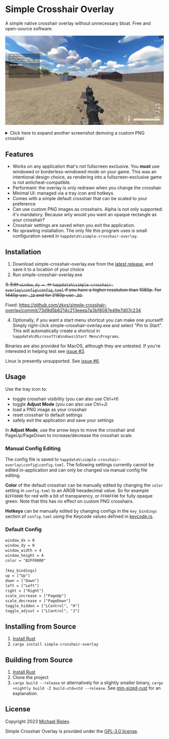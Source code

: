 # Simple Crosshair Overlay

A simple native crosshair overlay without unnecessary bloat. Free and open-source software.


![screenshot of the default, simple crosshair in action](screenshots/cross.png)


<details>
<summary>Click here to expand another screenshot demoing a custom PNG crosshair</summary>

![screenshot of a custom PNG crosshair](screenshots/custom.png)

</details>

## Features

- Works on any application that's not fullscreen exclusive. You **must** use windowed or borderless-windowed mode on your game. This was an intentional design choice, as rendering into a fullscreen-exclusive game is not anticheat-compatible.
- Performant: the overlay is only redrawn when you change the crosshair.
- Minimal UI: managed via a tray icon and hotkeys.
- Comes with a simple default crosshair that can be scaled to your preference
- Can use custom PNG images as crosshairs. Alpha is not only supported: it's mandatory. Because why would you want an opaque rectangle as your crosshair?
- Crosshair settings are saved when you exit the application.
- No sprawling installation. The only file this program uses is small configuration saved in `%appdata%\simple-crosshair-overlay`.

## Installation

1. Download simple-crosshair-overlay.exe from the [latest release](https://github.com/zkxs/simple-crosshair-overlay/releases/latest), and save it to a location of your choice
2. Run simple-crosshair-overlay.exe

   
~~3. Edit `window_dy = ` in `%appdata%\simple-crosshair-overlay\config\config.toml` if you have a higher resolution than 1080p.~~
~~For 1440p use `-30` and for 2160p use `-90`.~~


Fixed: https://github.com/zkxs/simple-crosshair-overlay/commit/73d9d5b6214c213eeea7a3bf8087e49e7d07c234


4. Optionally, if you want a start menu shortcut you can make one yourself! Simply right-click simple-crosshair-overlay.exe and select "Pin to Start". This will automatically create a shortcut in `%appdata%\Microsoft\Windows\Start Menu\Programs`. 

Binaries are also provided for MacOS, although they are untested. If you're interested in helping test see [issue #3](https://github.com/zkxs/simple-crosshair-overlay/issues/3).

Linux is presently unsupported. See [issue #6](https://github.com/zkxs/simple-crosshair-overlay/issues/6).

## Usage

Use the tray icon to:

- toggle crosshair visibility (you can also use Ctrl+H)
- toggle **Adjust Mode** (you can also use Ctrl+J)
- load a PNG image as your crosshair
- reset crosshair to default settings
- safely exit the application and save your settings

In **Adjust Mode**, use the arrow keys to move the crosshair and PageUp/PageDown to increase/decrease the crosshair scale.

### Manual Config Editing

The config file is saved to `%appdata%\simple-crosshair-overlay\config\config.toml`. The following settings currently
cannot be edited in-application and can only be changed via manual config file editing.

**Color** of the default crosshair can be manually edited by  changing the `color` setting in `config.toml` to an ARGB
hexadecimal value. So for example `B2FF0000` for red with a bit of transparency, or `FF00FF00` for fully opaque green.
Note that this has no effect on custom PNG crosshairs.

**Hotkeys** can be manually edited by changing configs in the `key_bindings` section of `config.toml` using the Keycode
values defined in [keycode.rs](src/hotkey/keycode.rs).

### Default Config

```
window_dx = 0
window_dy = 0
window_width = 4
window_height = 4
color = "B2FF0000"

[key_bindings]
up = ["Up"]
down = ["Down"]
left = ["Left"]
right = ["Right"]
scale_increase = ["PageUp"]
scale_decrease = ["PageDown"]
toggle_hidden = ["LControl", "H"]
toggle_adjust = ["LControl", "J"]
```

## Installing from Source

1. [Install Rust](https://www.rust-lang.org/tools/install)
2. `cargo install simple-crosshair-overlay`

## Building from Source

1. [Install Rust](https://www.rust-lang.org/tools/install)
2. Clone the project
3. `cargo build --release`
   or alternatively for a slightly smaller binary, `cargo +nightly build -Z build-std=std --release`.
   See [min-sized-rust](https://github.com/johnthagen/min-sized-rust) for an explanation.

## License

Copyright 2023 [Michael Ripley](https://github.com/zkxs).

Simple Crosshair Overlay is provided under the [GPL-3.0 license](LICENSE).
